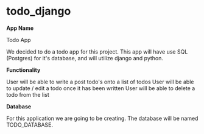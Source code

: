 # todo_django

**App Name**

Todo App 

We decided to do a todo app for this project. This app will have use SQL (Postgres) for it's database, and will utilize  django and python. 

**Functionality**

User will be able to write a post todo's onto a list of todos
User will be able to update / edit a todo once it has been written
User will be able to delete a todo from the list


**Database**

For this application we are going to be creating. The database will be named TODO_DATABASE. 




